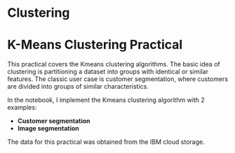 # Clustering
# K-Means Clustering Practical

This practical covers the Kmeans clustering algorithms. The basic idea of clustering is partitioning a dataset into groups with identical or similar features. The classic user case is customer segmentation, where customers are divided into groups of similar characteristics.

In the notebook, I implement the Kmeans clustering algorithm with 2 examples:

* **Customer segmentation**
* **Image segmentation**

The data for this practical was obtained from the IBM cloud storage.
